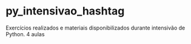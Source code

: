 # py_intensivao_hashtag
Exercícios realizados e materiais disponibilizados durante intensivão de Python. 4 aulas
